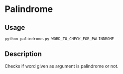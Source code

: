 # Palindrome
## Usage
```
python palindrome.py WORD_TO_CHECK_FOR_PALINDROME
```
## Description
Checks if word given as argument is palindrome or not.